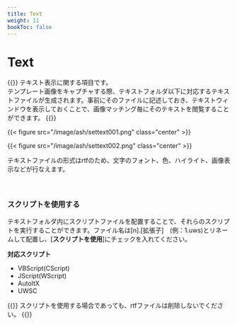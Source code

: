 ```yaml
---
title: Text
weight: 11
bookToc: false
---
```


# Text

{{<hint info>}}
テキスト表示に関する項目です。\
テンプレート画像をキャプチャする際、テキストフォルダ以下に対応するテキストファイルが生成されます。事前にそのファイルに記述しておき、テキストウィンドウを表示しておくことで、画像マッチング毎にそのテキストを閲覧することができます。
{{</hint>}}

{{< figure src="/image/ash/settext001.png" class="center" >}}

{{< figure src="/image/ash/settext002.png" class="center" >}}

テキストファイルの形式はrtfのため、文字のフォント、色、ハイライト、画像表示などが行なえます。

　
### スクリプトを使用する
テキストフォルダ内にスクリプトファイルを配置することで、それらのスクリプトを実行することができます。ファイル名は[n].[拡張子]　(例：1.uws)とリネームして配置し、[**スクリプトを使用**]にチェックを入れてください。

**対応スクリプト**
- VBScript(CScript)
- JScript(WScript)
- AutoItX
- UWSC




{{<hint warning>}}
スクリプトを使用する場合であっても、rtfファイルは削除しないでください。
{{</hint>}}
